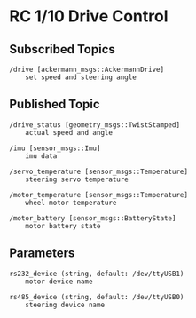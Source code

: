 # RC 1/10 Drive Control

## Subscribed Topics

```
/drive [ackermann_msgs::AckermannDrive]
    set speed and steering angle
```

## Published Topic

```
/drive_status [geometry_msgs::TwistStamped]
    actual speed and angle

/imu [sensor_msgs::Imu]
    imu data

/servo_temperature [sensor_msgs::Temperature]
    steering servo temperature

/motor_temperature [sensor_msgs::Temperature]
    wheel motor temperature

/motor_battery [sensor_msgs::BatteryState]
    motor battery state
```

## Parameters

```
rs232_device (string, default: /dev/ttyUSB1)
    motor device name

rs485_device (string, default: /dev/ttyUSB0)
    steering device name
```